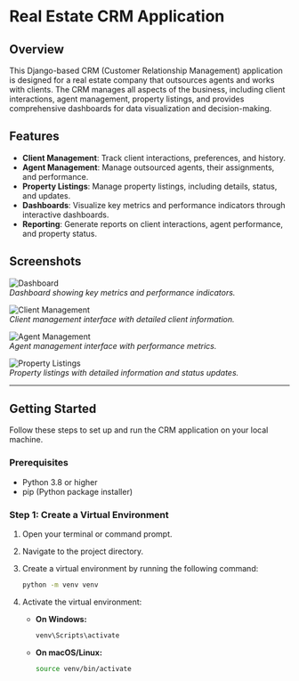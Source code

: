 # Real Estate CRM Application

## Overview

This Django-based CRM (Customer Relationship Management) application is designed for a real estate company that outsources agents and works with clients. The CRM manages all aspects of the business, including client interactions, agent management, property listings, and provides comprehensive dashboards for data visualization and decision-making.

## Features

- **Client Management**: Track client interactions, preferences, and history.
- **Agent Management**: Manage outsourced agents, their assignments, and performance.
- **Property Listings**: Manage property listings, including details, status, and updates.
- **Dashboards**: Visualize key metrics and performance indicators through interactive dashboards.
- **Reporting**: Generate reports on client interactions, agent performance, and property status.

## Screenshots

![Dashboard](screenshots/dashboard.png)  
*Dashboard showing key metrics and performance indicators.*

![Client Management](screenshots/client_management.png)  
*Client management interface with detailed client information.*

![Agent Management](screenshots/agent_management.png)  
*Agent management interface with performance metrics.*

![Property Listings](screenshots/property_listings.png)  
*Property listings with detailed information and status updates.*

---

## Getting Started

Follow these steps to set up and run the CRM application on your local machine.

### Prerequisites

- Python 3.8 or higher
- pip (Python package installer)

### Step 1: Create a Virtual Environment

1. Open your terminal or command prompt.
2. Navigate to the project directory.
3. Create a virtual environment by running the following command:

   ```bash
   python -m venv venv
   ```
4. Activate the virtual environment:

   - **On Windows:**
     ```bash
     venv\Scripts\activate
     ```

   - **On macOS/Linux:**
     ```bash
     source venv/bin/activate
     ```
